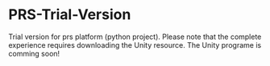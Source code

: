 # PRS-Trial-Version
Trial version for prs platform (python project). Please note that the complete experience requires downloading the Unity resource.
The Unity programe is comming soon!


